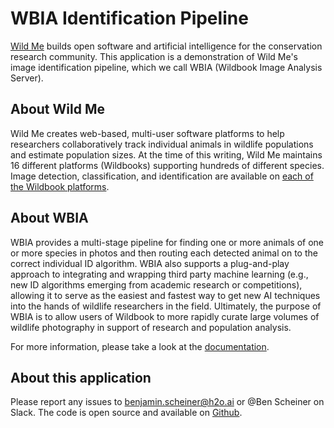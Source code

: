 # WBIA Identification Pipeline

[Wild Me](https://www.wildme.org/#/) builds open software and artificial intelligence for the conservation research community. This application is a demonstration of Wild Me's image identification pipeline, which we call WBIA (Wildbook Image Analysis Server).

## About Wild Me 

Wild Me creates web-based, multi-user software platforms to help researchers collaboratively track individual animals in wildlife populations and estimate population sizes. At the time of this writing, Wild Me maintains 16 different platforms (Wildbooks) supporting hundreds of different species. Image detection, classification, and identification are available on [each of the Wildbook platforms](https://www.wildme.org/#/platforms).

## About WBIA

WBIA provides a multi-stage pipeline for finding one or more animals of one or more species in photos and then routing each detected animal on to the correct individual ID algorithm. WBIA also supports a plug-and-play approach to integrating and wrapping third party machine learning (e.g., new ID algorithms emerging from academic research or competitions), allowing it to serve as the easiest and fastest way to get new AI techniques into the hands of wildlife researchers in the field. Ultimately, the purpose of WBIA is to allow users of Wildbook to more rapidly curate large volumes of wildlife photography in support of research and population analysis.

For more information, please take a look at the [documentation](https://docs.wildme.org/docs/researchers/ia_pipeline).

## About this application 

Please report any issues to benjamin.scheiner@h2o.ai or @Ben Scheiner on Slack. The code is open source and available on [Github](https://github.com/WildMeOrg/sage-identification-pipeline).